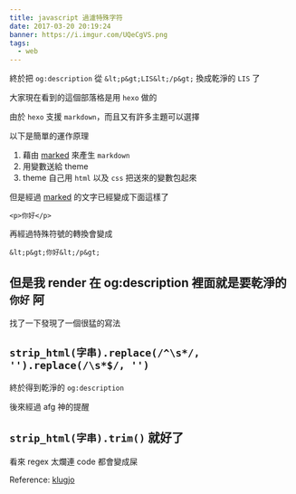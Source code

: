 ```yaml
---
title: javascript 過濾特殊字符
date: 2017-03-20 20:19:24
banner: https://i.imgur.com/UQeCgVS.png
tags:
  - web
---
```


終於把 ``og:description`` 從 ``&lt;p&gt;LIS&lt;/p&gt;`` 換成乾淨的 ``LIS`` 了

<!--more-->

大家現在看到的這個部落格是用 ``hexo`` 做的

由於 ``hexo`` 支援 ``markdown``，而且又有許多主題可以選擇

以下是簡單的運作原理

1. 藉由 [marked](https://github.com/chjj/marked) 來產生 ``markdown``
2. 用變數送給 theme
3. theme 自己用 ``html`` 以及 ``css`` 把送來的變數包起來

但是經過 [marked](https://github.com/chjj/marked) 的文字已經變成下面這樣了

``<p>你好</p>``

再經過特殊符號的轉換會變成

``&lt;p&gt;你好&lt;/p&gt;``

## 但是我 render 在 og:description 裡面就是要乾淨的 ``你好`` 阿

找了一下發現了一個很猛的寫法

## ``strip_html(字串).replace(/^\s*/, '').replace(/\s*$/, '')``

終於得到乾淨的 ``og:description``

後來經過 afg 神的提醒

## ``strip_html(字串).trim()`` 就好了

看來 regex 太爛連 code 都會變成屎

Reference: [klugjo](https://github.com/klugjo/hexo-theme-clean-blog/blob/master/layout/_partial/head.ejs)

